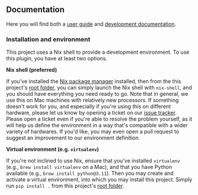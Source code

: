 ## Documentation
Here you will find both a [user guide](./using-the-plugin.md) and [development documentation](./development.md).

### Installation and environment
This project uses a Nix shell to provide a development environment. 
To use this plugin, you have at least two options.

__Nix shell (preferred)__

If you've installed the [Nix package manager](https://nixos.org/download/) installed, then from the this project's [root folder](../), you can simply launch the Nix shell with `nix-shell`, and you should have everything you need ready to go. 
Note that in general, we use this on Mac machines with relatively new processors. 
If something doesn't work for you, and especially if you're using this on different hardware, please let us know by opening a ticket on our [issue tracker](https://github.com/gerlichlab/nuclei-vis-napari/issues). 
Please open a ticket even if you're able to resolve the problem yourself, as it will help us define the environment in a way that's compatible with a wider variety of hardwares.
If you'd like, you may even open a pull request to suggest an improvement to our environment definition.

__Virtual environment (e.g. `virtualenv`)__

If you're not inclined to use Nix, ensure that you've installed `virtualenv` (e.g., `brew install virtualenv` on a Mac), and that you have Python available (e.g., `brew install python@3.11`). Then you may create and activate a virtual environment, into which you may install this project. Simply run `pip install .` from this project's [root folder](../).
